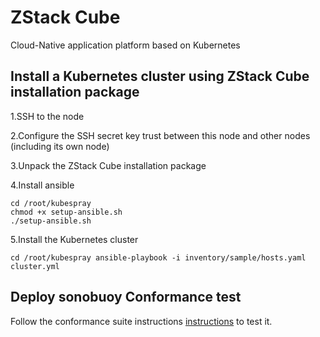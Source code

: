 # ZStack Cube

Cloud-Native application platform based on Kubernetes

## Install a Kubernetes cluster using ZStack Cube installation package

1.SSH to the node

2.Configure the SSH secret key trust between this node and other nodes (including its own node)

3.Unpack the ZStack Cube installation package

4.Install ansible
```
cd /root/kubespray
chmod +x setup-ansible.sh
./setup-ansible.sh
```
5.Install the Kubernetes cluster

```cd /root/kubespray ansible-playbook -i inventory/sample/hosts.yaml cluster.yml```

## Deploy sonobuoy Conformance test
Follow the conformance suite instructions [instructions](https://github.com/cncf/k8s-conformance/blob/master/instructions.md#running) to test it.